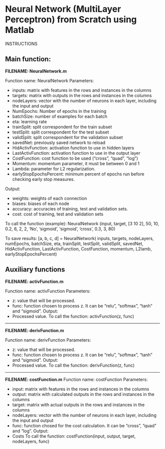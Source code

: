 # Neural Network (MultiLayer Perceptron) from Scratch using Matlab

INSTRUCTIONS

Main function:
----------------------------

**FILENAME: NeuralNetwork.m**

Function name: NeuralNetwork
Parameters:
-	inputs: matrix with features in the rows and instances in the columns
-	targets: matrix with outputs in the rows and instances in the columns
-	nodeLayers: vector with the number of neurons in each layer, including the input and output
-	NumEpochs: Number of epochs in the training
-	batchSize: number of examples for each batch
-	eta: learning rate
-	trainSplit: split correspondent for the train subset
-	testSplit: split correspondent for the test subset
-	validSplit: split correspondent for the validation subset
-	savedNet: previously saved network to reload
-	HidActivFunction: activation function to use in hidden layers
-	LastActivFunction: activation function to use in the output layer
-	CostFunction: cost function to be used (“cross”, “quad”, “log”)
-	Momentum: momentum parameter, it must be between 0 and 1
-	Lambda: parameter for L2 regularization.
-	earlyStopEpochsPercent: minimum percent of epochs run before checking early stop measures.

Output:
-	weights: weights of each connection
-	biases: biases of each node
-	accuracy: accuracies of training, test and validation sets.
-	cost: cost of training, test and validation sets

To call the function (example):
NeuralNetwork (input, target, [3 10 2], 50, 10, 0.2, 6, 2, 2, ‘No’, ‘sigmoid’, ‘sigmoid’, ‘cross’, 0.3, 3, 80) 

To save results:
[a, b, c, d] = NeuralNetwork( inputs, targets, nodeLayers, numEpochs, batchSize, eta, trainSplit, testSplit, validSplit, savedNet, HidActivFunction, LastActivFunction, CostFunction, momentum, L2lamb, earlyStopEpochsPercent)


Auxiliary functions
-------------------------------------------------------------------------------
**FILENAME: activFunction.m**

Function name: activFunction
Parameters:
-	z: value that will be processed.
-	func: function chosen to process z. It can be “relu”, “softmax”, “tanh” and “sigmoid”.
Output:
-	Processed value.
To call the function:
activFunction(z, func)

-------------------------------------------------------------------------------
**FILENAME: derivFunction.m**

Function name: derivFunction
Parameters:
-	z: value that will be processed.
-	func: function chosen to process z. It can be “relu”, “softmax”, “tanh” and “sigmoid”.
Output:
-	Processed value.
To call the function:
derivFunction(z, func)

-------------------------------------------------------------------------------
**FILENAME: costFunction.m**
Function name: costFunction
Parameters:
-	input: matrix with features in the rows and instances in the columns
-	output: matrix with calculated outputs in the rows and instances in the columns
-	target: matrix with actual outputs in the rows and instances in the columns
-	nodeLayers: vector with the number of neurons in each layer, including the input and output
-	func: function chosed for the cost calculation. It can be “cross”, “quad” and “log”.
Output:
-	Costs
To call the function:
costFunction(input, output, target, nodeLayers, func)

